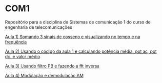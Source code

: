 # COM1
Repositório para a disciplina de Sistemas de comunicação 1 do curso de engenharia de telecomunicações

[Aula 1) Somando 3 sinais de cosseno e visualizando no tempo e na frequência](aula1.m)

[Aula 2) Usando o código da aula 1 e calculando potência média, pot ac, pot dc, e valor médio ](aula2.m)

[Aula 3) Usando filtro PB e fazendo a fft inversa](aula3.m)

[Aula 4) Modulação e demodulação AM](aula4.m)